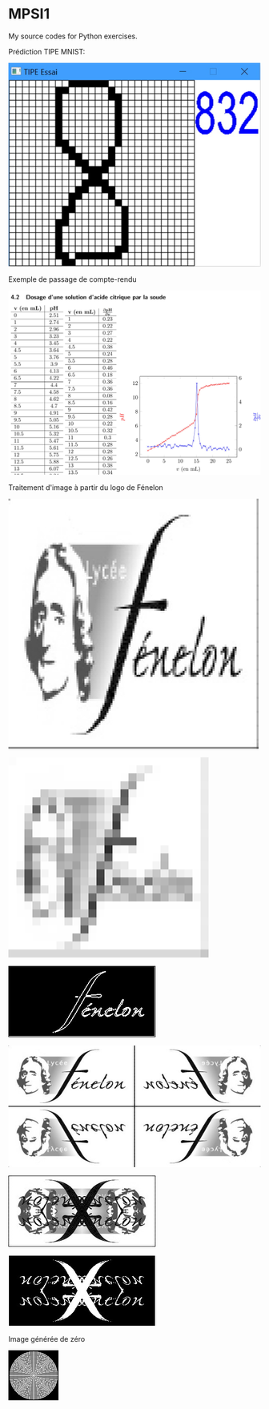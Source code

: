 # MPSI1

My source codes for Python exercises.

Prédiction TIPE MNIST:

![alt text](https://raw.githubusercontent.com/Benjamin-Loison/MPSI1/master/TIPE/Prediction%20TIPE/example.jpg)

Exemple de passage de compte-rendu 

![alt text](https://raw.githubusercontent.com/Benjamin-Loison/MPSI1/master/Physic-chemistry/PCThumbnail.jpg)

Traitement d'image à partir du logo de Fénelon

![alt text](https://raw.githubusercontent.com/Benjamin-Loison/MPSI1/master/IPT/IPT%20TPs/19/3/20/JPG/flou.jpg)

![alt text](https://raw.githubusercontent.com/Benjamin-Loison/MPSI1/master/IPT/IPT%20TPs/19/3/20/JPG/flou25.jpg)

![alt text](https://raw.githubusercontent.com/Benjamin-Loison/MPSI1/master/IPT/IPT%20TPs/19/3/20/JPG/contour.jpg)

![alt text](https://raw.githubusercontent.com/Benjamin-Loison/MPSI1/master/IPT/IPT%20TPs/19/3/20/JPG/collage.jpg)

![alt text](https://raw.githubusercontent.com/Benjamin-Loison/MPSI1/master/IPT/IPT%20TPs/19/3/20/JPG/superpose.jpg)

![alt text](https://raw.githubusercontent.com/Benjamin-Loison/MPSI1/master/IPT/IPT%20TPs/19/3/20/JPG/superposeBW.jpg)

Image générée de zéro

![alt text](https://raw.githubusercontent.com/Benjamin-Loison/MPSI1/master/IPT/IPT%20TPs/19/3/20/JPG/sattelite2.jpg)
